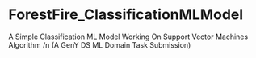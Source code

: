 # ForestFire_ClassificationMLModel
A Simple Classification ML Model Working On Support Vector Machines Algorithm /n
(A GenY DS ML Domain Task Submission)
